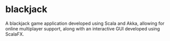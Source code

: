 # blackjack
A blackjack game application developed using Scala and Akka, allowing for online multiplayer support, along with an interactive GUI developed using ScalaFX.
